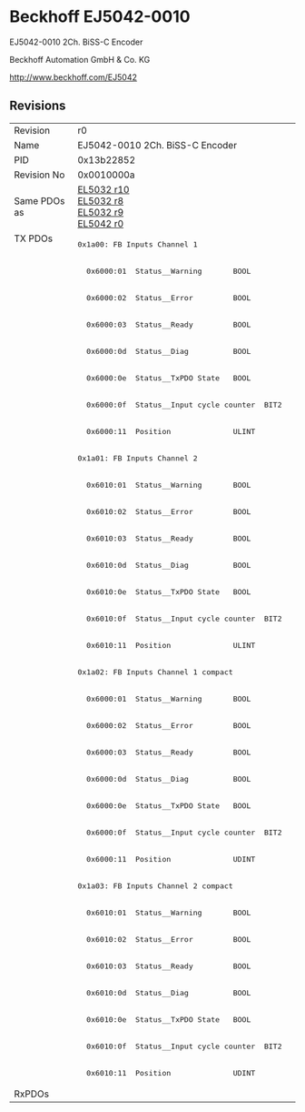 # Beckhoff EJ5042-0010

EJ5042-0010 2Ch. BiSS-C Encoder

Beckhoff Automation GmbH & Co. KG

http://www.beckhoff.com/EJ5042

## Revisions
<table>
<tr>
<td>Revision</td>
<td>r0</td>
</tr>
<tr>
<td>Name</td>
<td>EJ5042-0010 2Ch. BiSS-C Encoder</td>
</tr>
<tr>
<td>PID</td>
<td>0x13b22852</td>
</tr>
<tr>
<td>Revision No</td>
<td>0x0010000a</td>
</tr>
<tr>
<td>Same PDOs as</td>
<td><a href="EL5032.md">EL5032 r10</a><br/><a href="EL5032.md">EL5032 r8</a><br/><a href="EL5032.md">EL5032 r9</a><br/><a href="EL5042.md">EL5042 r0</a></td>
</tr>
<tr>
<td rowspan=32 valign=top>TX PDOs</td>
<td><pre>0x1a00: FB Inputs Channel 1</pre></td>
<td></td>
</tr>
<tr>
<td><pre>  0x6000:01  Status__Warning       BOOL</pre></td>
</tr>
<tr>
<td><pre>  0x6000:02  Status__Error         BOOL</pre></td>
</tr>
<tr>
<td><pre>  0x6000:03  Status__Ready         BOOL</pre></td>
</tr>
<tr>
<td><pre>  0x6000:0d  Status__Diag          BOOL</pre></td>
</tr>
<tr>
<td><pre>  0x6000:0e  Status__TxPDO State   BOOL</pre></td>
</tr>
<tr>
<td><pre>  0x6000:0f  Status__Input cycle counter  BIT2</pre></td>
</tr>
<tr>
<td><pre>  0x6000:11  Position              ULINT</pre></td>
</tr>
<tr>
<td><pre>0x1a01: FB Inputs Channel 2</pre></td>
</tr>
<tr>
<td><pre>  0x6010:01  Status__Warning       BOOL</pre></td>
</tr>
<tr>
<td><pre>  0x6010:02  Status__Error         BOOL</pre></td>
</tr>
<tr>
<td><pre>  0x6010:03  Status__Ready         BOOL</pre></td>
</tr>
<tr>
<td><pre>  0x6010:0d  Status__Diag          BOOL</pre></td>
</tr>
<tr>
<td><pre>  0x6010:0e  Status__TxPDO State   BOOL</pre></td>
</tr>
<tr>
<td><pre>  0x6010:0f  Status__Input cycle counter  BIT2</pre></td>
</tr>
<tr>
<td><pre>  0x6010:11  Position              ULINT</pre></td>
</tr>
<tr>
<td><pre>0x1a02: FB Inputs Channel 1 compact</pre></td>
</tr>
<tr>
<td><pre>  0x6000:01  Status__Warning       BOOL</pre></td>
</tr>
<tr>
<td><pre>  0x6000:02  Status__Error         BOOL</pre></td>
</tr>
<tr>
<td><pre>  0x6000:03  Status__Ready         BOOL</pre></td>
</tr>
<tr>
<td><pre>  0x6000:0d  Status__Diag          BOOL</pre></td>
</tr>
<tr>
<td><pre>  0x6000:0e  Status__TxPDO State   BOOL</pre></td>
</tr>
<tr>
<td><pre>  0x6000:0f  Status__Input cycle counter  BIT2</pre></td>
</tr>
<tr>
<td><pre>  0x6000:11  Position              UDINT</pre></td>
</tr>
<tr>
<td><pre>0x1a03: FB Inputs Channel 2 compact</pre></td>
</tr>
<tr>
<td><pre>  0x6010:01  Status__Warning       BOOL</pre></td>
</tr>
<tr>
<td><pre>  0x6010:02  Status__Error         BOOL</pre></td>
</tr>
<tr>
<td><pre>  0x6010:03  Status__Ready         BOOL</pre></td>
</tr>
<tr>
<td><pre>  0x6010:0d  Status__Diag          BOOL</pre></td>
</tr>
<tr>
<td><pre>  0x6010:0e  Status__TxPDO State   BOOL</pre></td>
</tr>
<tr>
<td><pre>  0x6010:0f  Status__Input cycle counter  BIT2</pre></td>
</tr>
<tr>
<td><pre>  0x6010:11  Position              UDINT</pre></td>
</tr>
<tr>
<td>RxPDOs</td>
<td></td>
</tr>
</table>
